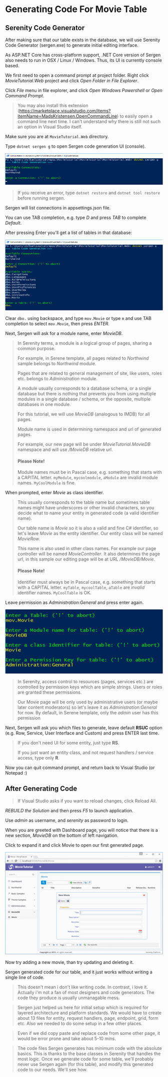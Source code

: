 
# Generating Code For Movie Table

## Serenity Code Generator

After making sure that our table exists in the database, we will use Serenity Code Generator (sergen.exe) to generate initial editing interface.

As ASP.NET Core has cross-platform support, .NET Core version of Sergen also needs to run in OSX / Linux / Windows. Thus, its UI is currently console based.

We first need to open a command prompt at project folder. Right click *MovieTutorial.Web* project and click *Open Folder in File Explorer*.

Click *File* menu in file explorer, and click *Open Windows Powershell* or *Open Command Prompt*.

> You may also install this extension (https://marketplace.visualstudio.com/items?itemName=MadsKristensen.OpenCommandLine) to easily open a command line next time. I can't understand why there is still not such an option in Visual Studio itself.

Make sure you are at `MovieTutorial.Web` directory.

Type `dotnet sergen g` to open Sergen code generation UI (console).

![Dotnet Sergen G](img/dotnetsergeng.png)

> If you receive an error, type `dotnet restore` and `dotnet tool restore` before running sergen.

Sergen will list connections in appsettings.json file.

You can use TAB completion, e.g. type *D* and press *TAB* to complete *Default*.

After pressing Enter you'll get a list of tables in that database:

![Dotnet Sergen G](img/dotnetsergencon.png)

Clear `dbo.` using backspace, and type `mov.Movie` or type `m` and use TAB completion to select `mov.Movie`, then press *ENTER*.

Next, Sergen will ask for a module name, enter *MovieDB*.

> In Serenity terms, a module is a logical group of pages, sharing a common purpose. 
>
>For example, in Serene template, all pages related to *Northwind* sample belongs to *Northwind* module. 
>
>Pages that are related to general management of site, like users, roles etc. belongs to *Administration* module. 
>
>A module usually corresponds to a database schema, or a single database but there is nothing that prevents you from using multiple modules in a single database / schema, or the opposite, multiple databases in one module.
>
>For this tutorial, we will use *MovieDB* (analogous to IMDB) for all pages.
>
>Module name is used in determining namespace and url of generated pages.
>
>For example, our new page will be under *MovieTutorial.MovieDB* namespace and will use */MovieDB* relative url.
>
>#### Please Note!
>
>Module names must be in Pascal case, e.g. something that starts with a CAPITAL letter. `myModule`, `mycoolmodule`, `aModule` are invalid module names. `MyCoolModule` is fine.

When prompted, enter *Movie* as class identifier.

> This usually corresponds to the table name but sometimes table names might have underscores or other invalid characters, so you decide what to name your entity in generated code (a valid identifier name).
>
> Our table name is *Movie* so it is also a valid and fine C# identifier, so let's leave *Movie* as the entity identifier. Our entity class will be named *MovieRow*.
>
> This name is also used in other class names. For example our page controller will be named *MovieController*.
> It also determines the page url, in this sample our editing page will be at URL */MovieDB/Movie*.
>
> #### Please Note!
>
>Identifier must always be in Pascal case, e.g. something that starts with a CAPITAL letter. `myTable`, `mycoolTable`, `aTable` are *invalid* identifier names. `MyCoolTable` is OK.

Leave permission as *Administration:General* and press enter again.

![Dotnet Sergen G](img/dotnetsergenprm.png)

> In Serenity, access control to resources (pages, services etc.) are controlled by permission keys which are simple strings. Users or roles are granted these permissions.
>
>Our Movie page will be only used by administrative users (or maybe later content moderators) so let's leave it as *Administration:General* for now. By default, in Serene template, only the *admin* user has this permission

Next, Sergen will ask you which files to generate, leave default **RSUC** option (e.g. Row, Service, User Interface and Custom) and press ENTER last time.

> If you don't need UI for some entity, just type **RS**. 
>
> If you just want an entity class, and not request handlers / service access, type only **R**.

Now you can quit command prompt, and return back to Visual Studio (or Notepad :)

## After Generating Code

> If Visual Studio asks if you want to reload changes, click Reload All.

*REBUILD the Solution* and then press *F5* to launch application.

Use *admin* as username, and *serenity* as password to login.

When you are greeted with Dashboard page, you will notice that there is a new section, *MovieDB* on the bottom of left navigation. 

Click to expand it and click Movie to open our first generated page.

![Movies First Generation](img/mdb_movie_initial.png)

Now try adding a new movie, than try updating and deleting it.

Sergen generated code for our table, and it just works without writing a single line of code.

> This doesn't mean i don't like writing code. In contrast, i love it. Actually i'm not a fan of most designers and code generators. The code they produce is usually unmanagable mess. 

> Sergen just helped us here for initial setup which is required for layered architecture and platform standards. We would have to create about 13 files for entity, request handlers, page, endpoint, grid, form etc. Also we needed to do some setup in a few other places.

> Even if we did copy paste and replace code from some other page, it would be error prone and take about 5-10 mins.

> The code files Sergen generates has minimum code with the absolute basics. This is thanks to the base classes in Serenity that handles the most logic. Once we generate code for some table, we'll probably never use Sergen again (for this table), and modify this generated code to our needs. We'll see how.

